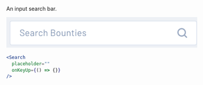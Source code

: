 An input search bar.

<div class="examples">
  <div class="example">
    <a href="public/images/components/Search/1.png">
      <img src="public/images/components/Search/1.png" alt="Search 1" />
    </a>
  </div>
</div>

```jsx
<Search
  placeholder=""
  onKeyUp={() => {}}
/>
```
